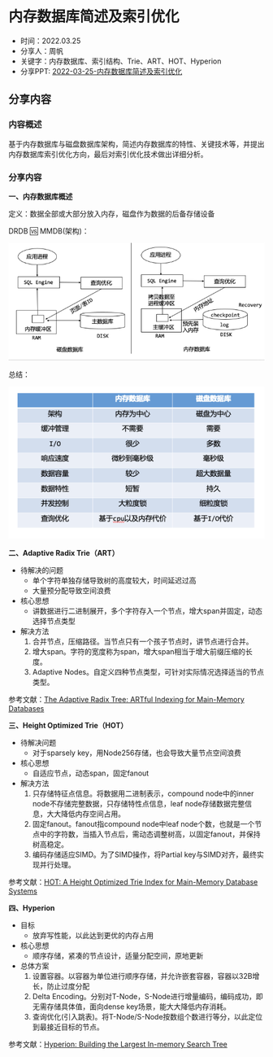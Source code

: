 # 内存数据库简述及索引优化

- 时间：2022.03.25
- 分享人：周帆
- 关键字：内存数据库、索引结构、Trie、ART、HOT、Hyperion
- 分享PPT: [2022-03-25-内存数据库简述及索引优化](./slides/2022-03-25-内存数据库简述及索引优化.pdf)

## 分享内容

### 内容概述

基于内存数据库与磁盘数据库架构，简述内存数据库的特性、关键技术等，并提出内存数据库索引优化方向，最后对索引优化技术做出详细分析。

### 分享内容

**一、内存数据库概述**

定义：数据全部或大部分放入内存，磁盘作为数据的后备存储设备

DRDB 🆚 MMDB(架构)：

<img src="./imgs/截屏2022-03-28 上午10.07.03.png" style="zoom:100%;" />



总结：

<img src="./imgs/截屏2022-03-28 上午10.11.13.png" style="zoom:100%;" />

**二、Adaptive Radix Trie（ART）**

- 待解决的问题
  - 单个字符单独存储导致树的高度较大，时间延迟过高
  - 大量预分配导致空间浪费
- 核心思想
  - 讲数据进行二进制展开，多个字符存入一个节点，增大span并固定，动态选择节点类型
- 解决方法
  1. 合并节点，压缩路径。当节点只有一个孩子节点时，讲节点进行合并。
  2. 增大span。字符的宽度称为span，增大span相当于增大前缀压缩的长度。
  3. Adaptive Nodes。自定义四种节点类型，可针对实际情况选择适当的节点类型。

参考文献：[The Adaptive Radix Tree: ARTful Indexing for Main-Memory Databases](https://db.in.tum.de/~leis/papers/ART.pdf)

**三、Height Optimized Trie（HOT）**

- 待解决问题
  - 对于sparsely key，用Node256存储，也会导致大量节点空间浪费
- 核心思想
  - 自适应节点，动态span，固定fanout
- 解决方法
  1. 只存储特征点信息。将数据用二进制表示，compound node中的inner node不存储完整数据，只存储特性点信息，leaf node存储数据完整信息，大大降低内存空间占用。
  2. 固定fanout。fanout指compound node中leaf node个数，也就是一个节点中的字符数，当插入节点后，需动态调整树高，以固定fanout，并保持树高稳定。
  3. 编码存储适应SIMD。为了SIMD操作，将Partial key与SIMD对齐，最终实现并行处理。

参考文献：[HOT: A Height Optimized Trie Index for Main-Memory Database Systems](https://dbis.uibk.ac.at/sites/default/files/2018-04/hot-height-optimized-author-version.pdf)

**四、Hyperion**

- 目标
  - 放弃写性能，以此达到更优的内存占用
- 核心思想
  - 顺序存储，紧凑的节点设计，适量分配空间，原地更新
- 总体方案
  1. 设置容器。以容器为单位进行顺序存储，并允许嵌套容器，容器以32B增长，防止过度分配
  2. Delta Encoding。分别对T-Node，S-Node进行增量编码，编码成功，即无需存储具体值，面向dense key场景，能大大降低内存消耗。
  3. 查询优化(引入跳表)。将T-Node/S-Node按数组个数进行等分，以此定位到最接近目标的节点。

参考文献：[Hyperion: Building the Largest In-memory Search Tree](https://core.ac.uk/download/pdf/288352806.pdf)

